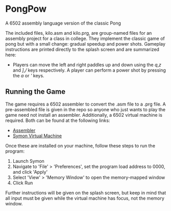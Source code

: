# PongPow
A 6502 assembly language version of the classic Pong

The included files, kilo.asm and kilo.prg, are group-named files for an assembly project for a class in college. They implement the classic game of pong but with a small change: gradual speedup and power shots.
Gameplay instructions are printed directly to the splash screen and are summarized here:
* Players can move the left and right paddles up and down using the *q*,*z* and *]*,*/* keys respectively. A player can perform a power shot by pressing the *a* or *'* keys.

## Running the Game
The game requires a 6502 assembler to convert the .asm file to a .prg file. A pre-assembled file is given in the repo so anyone who just wants to play the game need not install an assembler. Additionally, a 6502 virtual machine is required. Both can be found at the following links:
* [Assembler](https://github.com/sbprojects/sbasm3)
* [Symon Virtual Machine](https://github.com/sethm/symon)

Once these are installed on your machine, follow these steps to run the program:
1. Launch Symon
2. Navigate to 'File' > 'Preferences', set the program load address to 0000, and click 'Apply'
3. Select 'View' > 'Memory Window' to open the memory-mapped window
4. Click Run

Further instructions will be given on the splash screen, but keep in mind that all input must be given while the virtual machine has focus, not the memory window.
